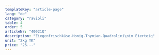 ```yaml
---
templateKey: "article-page"
lang: "de"
category: "ravioli"
table: 4
order: 5
articleNr: "40021Q"
description: "Ziegenfrischkäse-Honig-Thymian-Quadrolini\nim Eierteig"
unit: "2kg TK"
price: "25.--"
---
```

